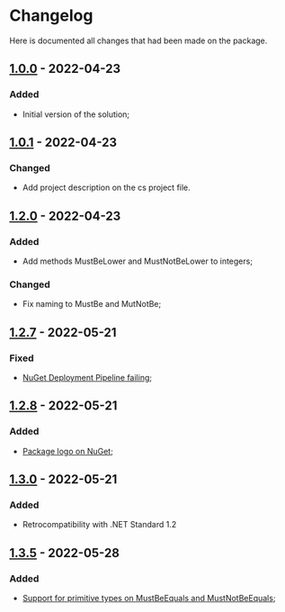 # Changelog
Here is documented all changes that had been made on the package.  

## [1.0.0] - 2022-04-23
### Added
- Initial version of the solution;

## [1.0.1] - 2022-04-23

### Changed
- Add project description on the cs project file.

## [1.2.0] - 2022-04-23
### Added
- Add methods MustBeLower and MustNotBeLower to integers;

### Changed
- Fix naming to MustBe and MutNotBe;

## [1.2.7] - 2022-05-21

### Fixed
- [NuGet Deployment Pipeline failing](https://github.com/TheLe0/LawBook/issues/2);

## [1.2.8] - 2022-05-21

### Added
- [Package logo on NuGet](https://github.com/TheLe0/LawBook/pull/4);

## [1.3.0] - 2022-05-21
### Added
- Retrocompatibility with .NET Standard 1.2


## [1.3.5] - 2022-05-28
### Added
- [Support for primitive types on MustBeEquals and MustNotBeEquals](https://github.com/TheLe0/LawBook/issues/7);


[1.3.5]: https://github.com/TheLe0/LawBook/releases/tag/1.3.5
[1.3.0]: https://github.com/TheLe0/LawBook/releases/tag/1.3.0
[1.2.8]: https://github.com/TheLe0/LawBook/releases/tag/1.2.8
[1.2.7]: https://github.com/TheLe0/LawBook/releases/tag/1.2.7
[1.2.0]: https://github.com/TheLe0/LawBook/releases/tag/1.2.0
[1.0.1]: https://github.com/TheLe0/LawBook/releases/tag/1.0.1
[1.0.0]: https://github.com/TheLe0/LawBook/releases/tag/1.0.0